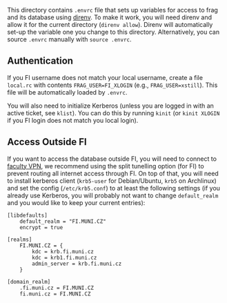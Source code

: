 This directory contains `.envrc` file that sets up variables for access to frag
and its database using [direnv][direnv]. To make it work, you will need direnv
and allow it for the current directory (`direnv allow`). Direnv will
automatically set-up the variable one you change to this directory.
Alternatively, you can source `.envrc` manually with `source .envrc`.

## Authentication

If you FI username does not match your local username, create a file `local.rc`
with contents `FRAG_USER=FI_XLOGIN` (e.g., `FRAG_USER=xstill`). This file will
be automatically loaded by `.envrc`.

You will also need to initialize Kerberos (unless you are logged in with an
active ticket, see `klist`). You can do this by running `kinit` (or `kinit
XLOGIN` if you FI login does not match you local login).

## Access Outside FI

If you want to access the database outside FI, you will need to connect to
[faculty VPN][vpn], we recommend using the split tunelling option (for FI) to
prevent routing all internet access through FI. On top of that, you will need
to install kerberos client (`krb5-user` for Debian/Ubuntu, `krb5` on Archlinux)
and set the config (`/etc/krb5.conf`) to at least the following settings (if
you already use Kerberos, you will probably not want to change `default_realm`
and you would like to keep your current entries):

```
[libdefaults]
	default_realm = "FI.MUNI.CZ"
	encrypt = true

[realms]
	FI.MUNI.CZ = {
		kdc = krb.fi.muni.cz
		kdc = krb1.fi.muni.cz
		admin_server = krb.fi.muni.cz
	}

[domain_realm]
	.fi.muni.cz = FI.MUNI.CZ
	fi.muni.cz = FI.MUNI.CZ
```

[direnv]: https://direnv.net/#basic-installation
[vpn]: https://www.fi.muni.cz/tech/unix/vpn.html
